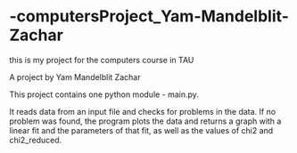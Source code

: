 # -computersProject_Yam-Mandelblit-Zachar
this is my project for the computers course in TAU

A project by Yam Mandelblit Zachar

This project contains one python module - main.py.

It reads data from an input file and checks for problems in the data. If no problem was found,
the program plots the data and returns a graph with a linear fit and the parameters of that fit, as well
as the values of chi2 and chi2_reduced.
